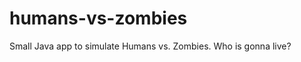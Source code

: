 humans-vs-zombies
=================

Small Java app to simulate Humans vs. Zombies. Who is gonna live?